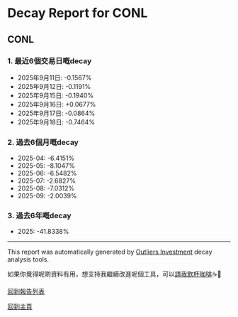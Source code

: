 # Decay Report for CONL

## CONL

### 1. 最近6個交易日嘅decay

- 2025年9月11日: -0.1567%
- 2025年9月12日: -0.1191%
- 2025年9月15日: -0.1940%
- 2025年9月16日: +0.0677%
- 2025年9月17日: -0.0864%
- 2025年9月18日: -0.7464%

### 2. 過去6個月嘅decay

- 2025-04: -6.4151%
- 2025-05: -8.1047%
- 2025-06: -6.5482%
- 2025-07: -2.6827%
- 2025-08: -7.0312%
- 2025-09: -2.0039%

### 3. 過去6年嘅decay

- 2025: -41.8338%

------------------------------
This report was automatically generated by [Outliers Investment](https://outliersecon.github.io/Outliers-Investment/) decay analysis tools.

如果你覺得呢啲資料有用，想支持我繼續改進呢個工具，可以[請我飲杯咖啡](https://buymeacoffee.com/outliersecon)☕🙏

[回到報告列表](https://outliersecon.github.io/Outliers-Investment/reports/reports_public)

[回到主頁](https://outliersecon.github.io/Outliers-Investment/)
